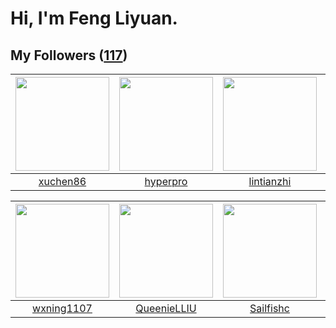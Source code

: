 # Hi, I'm Feng Liyuan.

## My Followers ([117](https://github.com/SunRunAway?tab=followers))

| <img src="https://avatars.githubusercontent.com/u/39176987?v=4" width="150" height="150" /> | <img src="https://avatars.githubusercontent.com/u/2445111?v=4" width="150" height="150" /> | <img src="https://avatars.githubusercontent.com/u/1457382?v=4" width="150" height="150" /> | <img src="https://avatars.githubusercontent.com/u/1984045?v=4" width="150" height="150" /> |
| :-----------------------------------------------------------------------------------------: | :----------------------------------------------------------------------------------------: | :----------------------------------------------------------------------------------------: | :----------------------------------------------------------------------------------------: |
|                           [xuchen86](https://github.com/xuchen86)                           |                           [hyperpro](https://github.com/hyperpro)                          |                         [lintianzhi](https://github.com/lintianzhi)                        |                          [lzfee0227](https://github.com/lzfee0227)                         |

| <img src="https://avatars.githubusercontent.com/u/42286315?v=4" width="150" height="150" /> | <img src="https://avatars.githubusercontent.com/u/37468107?v=4" width="150" height="150" /> | <img src="https://avatars.githubusercontent.com/u/13750989?v=4" width="150" height="150" /> | <img src="https://avatars.githubusercontent.com/u/1171686?v=4" width="150" height="150" /> |
| :-----------------------------------------------------------------------------------------: | :-----------------------------------------------------------------------------------------: | :-----------------------------------------------------------------------------------------: | :----------------------------------------------------------------------------------------: |
|                         [wxning1107](https://github.com/wxning1107)                         |                        [QueenieLLIU](https://github.com/QueenieLLIU)                        |                          [Sailfishc](https://github.com/Sailfishc)                          |                            [wangtuo](https://github.com/wangtuo)                           |